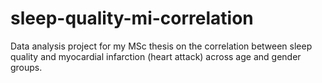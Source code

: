 # sleep-quality-mi-correlation
Data analysis project for my MSc thesis on the correlation between sleep quality and myocardial infarction (heart attack) across age and gender groups.
